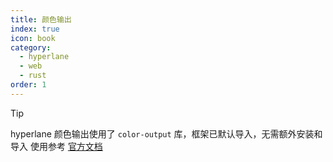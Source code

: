 ```yaml
---
title: 颜色输出
index: true
icon: book
category:
  - hyperlane
  - web
  - rust
order: 1
---
```


> [!tip]
> hyperlane 颜色输出使用了 `color-output` 库，框架已默认导入，无需额外安装和导入
> 使用参考 [官方文档](../../color-output/README.md)

<Bottom />

